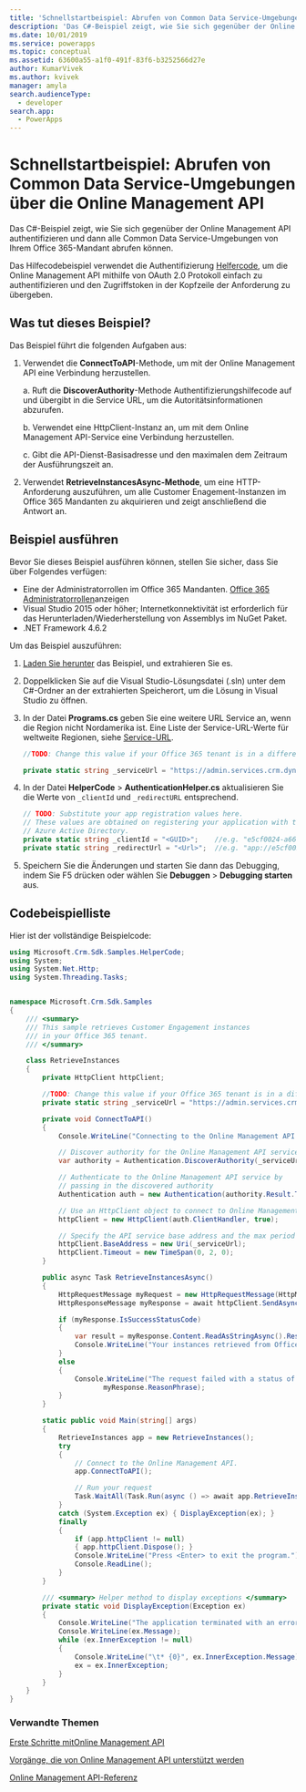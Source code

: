 ```yaml
---
title: 'Schnellstartbeispiel: Abrufen von Common Data Service-Umgebungen über die Online Management API| MicrosoftDocs'
description: 'Das C#-Beispiel zeigt, wie Sie sich gegenüber der Online Management API authentifizieren und dann alle Common Data Service-Umgebungen von Ihrem Office 365-Mandant abrufen können.'
ms.date: 10/01/2019
ms.service: powerapps
ms.topic: conceptual
ms.assetid: 63600a55-a1f0-491f-83f6-b3252566d27e
author: KumarVivek
ms.author: kvivek
manager: amyla
search.audienceType:
  - developer
search.app:
  - PowerApps
---
```

# <a name="quick-start-sample-retrieve-common-data-service-environements-using-online-management-api"></a>Schnellstartbeispiel: Abrufen von Common Data Service-Umgebungen über die Online Management API 

Das C#-Beispiel zeigt, wie Sie sich gegenüber der Online Management API authentifizieren und dann alle Common Data Service-Umgebungen von Ihrem Office 365-Mandant abrufen können.

Das Hilfecodebeispiel verwendet die Authentifizierung [Helfercode](sample-authentication-helper.md), um die Online Management API mithilfe von OAuth 2.0 Protokoll einfach zu authentifizieren und den Zugriffstoken in der Kopfzeile der Anforderung zu übergeben.

## <a name="what-this-sample-does"></a>Was tut dieses Beispiel?

Das Beispiel führt die folgenden Aufgaben aus:

1. Verwendet die **ConnectToAPI**-Methode, um mit der Online Management API eine Verbindung herzustellen.

    a. Ruft die **DiscoverAuthority**-Methode Authentifizierungshilfecode auf und übergibt in die Service URL, um die Autoritätsinformationen abzurufen.

    b. Verwendet eine HttpClient-Instanz an, um mit dem Online Management API-Service eine Verbindung herzustellen.

    c. Gibt die API-Dienst-Basisadresse und den maximalen dem Zeitraum der Ausführungszeit an.
1. Verwendet **RetrieveInstancesAsync-Methode**, um eine HTTP-Anforderung auszuführen, um alle Customer Enagement-Instanzen im Office 365 Mandanten zu akquirieren und zeigt anschließend die Antwort an.

## <a name="run-this-sample"></a>Beispiel ausführen
Bevor Sie dieses Beispiel ausführen können, stellen Sie sicher, dass Sie über Folgendes verfügen:
- Eine der Administratorrollen im Office 365 Mandanten. [Office 365 Administratorrollen](get-started-online-management-api.md#office-365-admin-roles)anzeigen
- Visual Studio 2015 oder höher; Internetkonnektivität ist erforderlich für das Herunterladen/Wiederherstellung von Assemblys im NuGet Paket.
- .NET Framework 4.6.2

Um das Beispiel auszuführen:
1. [Laden Sie herunter](https://code.msdn.microsoft.com/Sample-Retrieve-Customer-94e4076d) das Beispiel, und extrahieren Sie es.
2. Doppelklicken Sie auf die Visual Studio-Lösungsdatei (.sln) unter dem C#-Ordner an der extrahierten Speicherort, um die Lösung in Visual Studio zu öffnen.
3. In der Datei **Programs.cs** geben Sie eine weitere URL Service an, wenn die Region nicht Nordamerika ist. Eine Liste der Service-URL-Werte für weltweite Regionen, siehe [Service-URL](get-started-online-management-api.md#service-url).
    ```csharp
    //TODO: Change this value if your Office 365 tenant is in a different region than North America

    private static string _serviceUrl = "https://admin.services.crm.dynamics.com";
    ```
4. In der Datei **HelperCode** > **AuthenticationHelper.cs** aktualisieren Sie die Werte von `_clientId` und `_redirectURL` entsprechend.

    ```csharp
    // TODO: Substitute your app registration values here.
    // These values are obtained on registering your application with the 
    // Azure Active Directory.
    private static string _clientId = "<GUID>";    //e.g. "e5cf0024-a66a-4f16-85ce-99ba97a24bb2"
    private static string _redirectUrl = "<Url>";  //e.g. "app://e5cf0024-a66a-4f16-85ce-99ba97a24bb2"
    ```
5. Speichern Sie die Änderungen und starten Sie dann das Debugging, indem Sie F5 drücken oder wählen Sie **Debuggen** > **Debugging starten** aus.

## <a name="code-sample-listing"></a>Codebeispielliste 

Hier ist der vollständige Beispielcode:

```csharp
using Microsoft.Crm.Sdk.Samples.HelperCode;
using System;
using System.Net.Http;
using System.Threading.Tasks;


namespace Microsoft.Crm.Sdk.Samples
{
    /// <summary>
    /// This sample retrieves Customer Engagement instances
    /// in your Office 365 tenant.
    /// </summary>    

    class RetrieveInstances
    {
        private HttpClient httpClient;

        //TODO: Change this value if your Office 365 tenant is in a different region than North America
        private static string _serviceUrl = "https://admin.services.crm.dynamics.com";

        private void ConnectToAPI()
        {
            Console.WriteLine("Connecting to the Online Management API service...");

            // Discover authority for the Online Management API service
            var authority = Authentication.DiscoverAuthority(_serviceUrl);

            // Authenticate to the Online Management API service by 
            // passing in the discovered authority 
            Authentication auth = new Authentication(authority.Result.ToString());            

            // Use an HttpClient object to connect to Online Management API service.           
            httpClient = new HttpClient(auth.ClientHandler, true);

            // Specify the API service base address and the max period of execution time 
            httpClient.BaseAddress = new Uri(_serviceUrl);
            httpClient.Timeout = new TimeSpan(0, 2, 0);            
        }

        public async Task RetrieveInstancesAsync()
        {
            HttpRequestMessage myRequest = new HttpRequestMessage(HttpMethod.Get, "/api/v1.1/instances");
            HttpResponseMessage myResponse = await httpClient.SendAsync(myRequest);

            if (myResponse.IsSuccessStatusCode)
            {
                var result = myResponse.Content.ReadAsStringAsync().Result;
                Console.WriteLine("Your instances retrieved from Office 365 tenant: \n{0}", result);
            }
            else
            {
                Console.WriteLine("The request failed with a status of '{0}'",
                       myResponse.ReasonPhrase);
            }
        }

        static public void Main(string[] args)
        {
            RetrieveInstances app = new RetrieveInstances();
            try
            {
                // Connect to the Online Management API. 
                app.ConnectToAPI();

                // Run your request
                Task.WaitAll(Task.Run(async () => await app.RetrieveInstancesAsync()));
            }
            catch (System.Exception ex) { DisplayException(ex); }
            finally
            {
                if (app.httpClient != null)
                { app.httpClient.Dispose(); }
                Console.WriteLine("Press <Enter> to exit the program.");
                Console.ReadLine();
            }
        }

        /// <summary> Helper method to display exceptions </summary> 
        private static void DisplayException(Exception ex)
        {
            Console.WriteLine("The application terminated with an error.");
            Console.WriteLine(ex.Message);
            while (ex.InnerException != null)
            {
                Console.WriteLine("\t* {0}", ex.InnerException.Message);
                ex = ex.InnerException;
            }
        }
    }
}
```

### <a name="related-topics"></a>Verwandte Themen  

[Erste Schritte mitOnline Management API](get-started-online-management-api.md)

[Vorgänge, die von Online Management API unterstützt werden](operations-supported.md)

[Online Management API-Referenz](/rest/api/admin.services.crm.dynamics.com)
